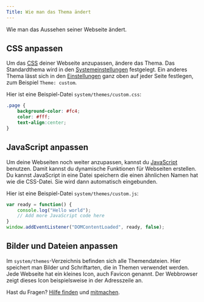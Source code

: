 ```yaml
---
Title: Wie man das Thema ändert
---
```

Wie man das Aussehen seiner Webseite ändert.

## CSS anpassen

Um das [CSS](https://www.w3schools.com/css/) deiner Webseite anzupassen, ändere das Thema. Das Standardthema wird in den [Systemeinstellungen](adjusting-system#systemeinstellungen) festgelegt. Ein anderes Thema lässt sich in den [Einstellungen](markdown-cheat-sheet#einstellungen) ganz oben auf jeder Seite festlegen, zum Beispiel `Theme: custom`. 

Hier ist eine Beispiel-Datei `system/themes/custom.css`:

``` css
.page {
    background-color: #fc4;
    color: #fff;
    text-align:center; 
}
```

## JavaScript anpassen

Um deine Webseiten noch weiter anzupassen, kannst du [JavaScript](https://www.w3schools.com/js/) benutzen. Damit kannst du dynamische Funktionen für Webseiten erstellen. Du kannst JavaScript in eine Datei speichern die einen ähnlichen Namen hat wie die CSS-Datei. Sie wird dann automatisch eingebunden.

Hier ist eine Beispiel-Datei `system/themes/custom.js`:

``` javascript
var ready = function() {
	console.log("Hello world");
	// Add more JavaScript code here
}
window.addEventListener("DOMContentLoaded", ready, false);
```

## Bilder und Dateien anpassen

Im `system/themes`-Verzeichnis befinden sich alle Themendateien. Hier speichert man Bilder und Schriftarten, die in Themen verwendet werden. Jede Webseite hat ein kleines Icon, auch Favicon genannt. Der Webbrowser zeigt dieses Icon beispielsweise in der Adresszeile an.

Hast du Fragen? [Hilfe finden](.) und [mitmachen](contributing-guidelines).
